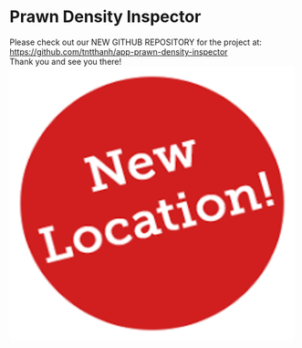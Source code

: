 # Prawn Density Inspector
Please check out our NEW GITHUB REPOSITORY for the project at: 
<br/>
https://github.com/tntthanh/app-prawn-density-inspector
<br/>
Thank you and see you there!
<br/>
[<img src="image.png" width="500" height="480">](https://github.com/tntthanh/app-prawn-density-inspector)

